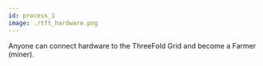 ```yaml
---
id: process_1
image: ./tft_hardware.png
---
```

Anyone can connect hardware to the ThreeFold Grid and become a Farmer (miner). 
